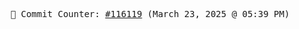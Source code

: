<p align="center">
    <samp>
        📮 Commit Counter: <a href="https://github.com/Javascript-void0/Javascript-void0/commits/main">#116119</a> (March 23, 2025 @ 05:39 PM)
    </samp>
</p>